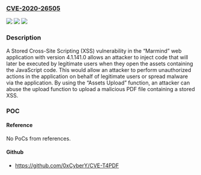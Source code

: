 ### [CVE-2020-26505](https://cve.mitre.org/cgi-bin/cvename.cgi?name=CVE-2020-26505)
![](https://img.shields.io/static/v1?label=Product&message=n%2Fa&color=blue)
![](https://img.shields.io/static/v1?label=Version&message=n%2Fa&color=blue)
![](https://img.shields.io/static/v1?label=Vulnerability&message=n%2Fa&color=brighgreen)

### Description

A Stored Cross-Site Scripting (XSS) vulnerability in the “Marmind” web application with version 4.1.141.0 allows an attacker to inject code that will later be executed by legitimate users when they open the assets containing the JavaScript code. This would allow an attacker to perform unauthorized actions in the application on behalf of legitimate users or spread malware via the application. By using the “Assets Upload” function, an attacker can abuse the upload function to upload a malicious PDF file containing a stored XSS.

### POC

#### Reference
No PoCs from references.

#### Github
- https://github.com/0xCyberY/CVE-T4PDF

